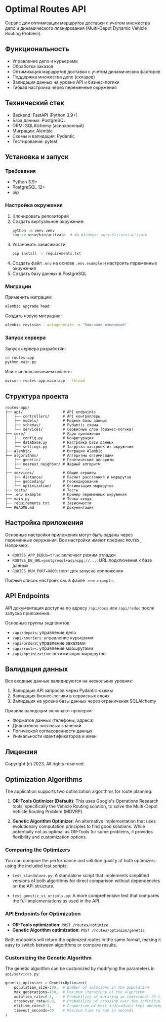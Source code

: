 # Optimal Routes API

Сервис для оптимизации маршрутов доставки с учетом множества депо и динамического планирования (Multi-Depot Dynamic Vehicle Routing Problem).

## Функциональность

- Управление депо и курьерами
- Обработка заказов
- Оптимизация маршрутов доставки с учетом динамических факторов
- Поддержка множества депо (складов)
- Валидация данных на уровне API и бизнес-логики
- Гибкая настройка через переменные окружения

## Технический стек

- Backend: FastAPI (Python 3.9+)
- База данных: PostgreSQL
- ORM: SQLAlchemy (асинхронный)
- Миграции: Alembic
- Схемы и валидация: Pydantic
- Тестирование: pytest

## Установка и запуск

### Требования

- Python 3.9+
- PostgreSQL 12+
- pip

### Настройка окружения

1. Клонировать репозиторий
2. Создать виртуальное окружение:
   ```bash
   python -m venv venv
   source venv/bin/activate  # На Windows: venv\Scripts\activate
   ```
3. Установить зависимости:
   ```bash
   pip install -r requirements.txt
   ```
4. Создать файл `.env` на основе `.env.example` и настроить переменные окружения
5. Создать базу данных в PostgreSQL

### Миграции

Применить миграции:
```bash
alembic upgrade head
```

Создать новую миграцию:
```bash
alembic revision --autogenerate -m "Описание изменений"
```

### Запуск сервера

Запуск сервера разработки:
```bash
cd routes-app
python main.py
```

Или с использованием uvicorn:
```bash
uvicorn routes-app.main:app --reload
```

## Структура проекта

```
routes-app/
├── api/                  # API endpoints
│   ├── controllers/      # API контроллеры
│   ├── models/           # Модели базы данных
│   ├── schemas/          # Pydantic схемы
│   └── services/         # Сервисные слои (бизнес-логика)
├── core/                 # Ядро приложения
│   ├── config.py         # Конфигурация
│   ├── database.py       # Настройка базы данных
│   └── settings.py       # Загрузка настроек из окружения
├── alembic/              # Миграции Alembic
├── algorithms/           # Алгоритмы оптимизации
│   ├── genetic/          # Генетический алгоритм
│   ├── nearest_neighbor/ # Жадный алгоритм
│   └── ...
├── services/             # Общие сервисы
│   ├── distance/         # Расчет расстояний и маршрутов
│   ├── geocoding/        # Геокодирование
│   └── optimization/     # Оптимизация маршрутов
├── tests/                # Тесты
├── .env.example          # Пример переменных окружения
├── main.py               # Точка входа
├── requirements.txt      # Зависимости
└── README.md             # Документация
```

## Настройка приложения

Основные настройки приложения могут быть заданы через переменные окружения. Все настройки имеют префикс `ROUTES_`. Например:

- `ROUTES_APP_DEBUG=true`: включает режим отладки
- `ROUTES_DB_URL=postgresql+asyncpg://...`: URL подключения к базе данных
- `ROUTES_RUN_PORT=8000`: порт для запуска приложения

Полный список настроек см. в файле `.env.example`.

## API Endpoints

API документация доступна по адресу `/api/docs` или `/api/redoc` после запуска приложения.

Основные группы эндпоинтов:

- `/api/depots`: управление депо
- `/api/couriers`: управление курьерами
- `/api/orders`: управление заказами
- `/api/routes`: управление маршрутами
- `/api/optimization`: оптимизация маршрутов

## Валидация данных

Все входные данные валидируются на нескольких уровнях:

1. Валидация API запросов через Pydantic-схемы
2. Валидация бизнес-логики в сервисных слоях
3. Валидация на уровне базы данных через ограничения SQLAlchemy

Правила валидации включают проверки:
- Форматов данных (телефоны, адреса)
- Диапазонов числовых значений
- Логической согласованности данных
- Уникальности идентификаторов и имен

## Лицензия

Copyright (c) 2023, All rights reserved.

## Optimization Algorithms

The application supports two optimization algorithms for route planning:

1. **OR-Tools Optimizer (Default)**: This uses Google's Operations Research tools, specifically the Vehicle Routing solution, to solve the Multi-Depot Vehicle Routing Problem (MDVRP).

2. **Genetic Algorithm Optimizer**: An alternative implementation that uses evolutionary computation principles to find good solutions. While potentially not as optimal as OR-Tools for some problems, it provides flexibility and customization options.

### Comparing the Optimizers

You can compare the performance and solution quality of both optimizers using the included test scripts:

- `test_standalone.py`: A standalone script that implements simplified versions of both algorithms for direct comparison without dependencies on the API structure.

- `test_genetic_vs_ortools.py`: A more comprehensive test that compares the full implementations as used in the API.

### API Endpoints for Optimization

- **OR-Tools optimization**: `POST /routes/optimize`
- **Genetic Algorithm optimization**: `POST /routes/optimize/genetic`

Both endpoints will return the optimized routes in the same format, making it easy to switch between algorithms or compare results.

### Customizing the Genetic Algorithm

The genetic algorithm can be customized by modifying the parameters in `api/services.py`:

```python
genetic_optimizer = GeneticOptimizer(
    population_size=100,  # Number of solutions in the population
    max_generations=100,  # Maximum iterations of the algorithm
    mutation_rate=0.1,    # Probability of mutating an individual (0-1)
    crossover_rate=0.8,   # Probability of crossing over two individuals (0-1)
    elitism_rate=0.1,     # Proportion of best individuals kept unchanged (0-1)
    timeout_seconds=30    # Maximum time to run in seconds
) 